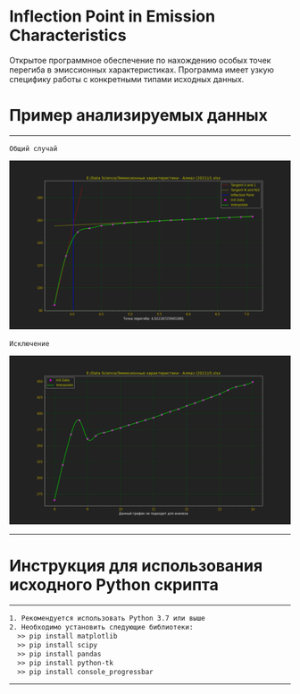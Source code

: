 # Inflection Point in Emission Characteristics  

Открытое программное обеспечение по нахождению особых точек перегиба в эмиссионных характеристиках.
Программа имеет узкую специфику работы с конкретными типами исходных данных.

# Пример анализируемых данных
***
    Общий случай

![alt tag](https://github.com/Daniil-Budnik/Inflection-Point-in-Emission-Characteristics/blob/main/Result/Result1.png?raw=true)

    Исключение
    
![alt tag](https://github.com/Daniil-Budnik/Inflection-Point-in-Emission-Characteristics/blob/main/Result/Result21.png?raw=true)
***

# Инструкция для использования исходного Python скрипта
***
    1. Рекомендуется использовать Python 3.7 или выше
    2. Необходимо установить следующие библиотеки:
      >> pip install matplotlib
      >> pip install scipy
      >> pip install pandas
      >> pip install python-tk
      >> pip install console_progressbar
***


